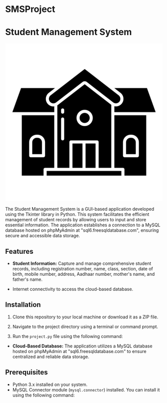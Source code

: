 # SMSProject
# Student Management System

![Student Management System](school.png)

The Student Management System is a GUI-based application developed using the Tkinter library in Python. This system facilitates the efficient management of student records by allowing users to input and store essential information. The application establishes a connection to a MySQL database hosted on phpMyAdmin at "sql6.freesqldatabase.com", ensuring secure and accessible data storage.

## Features

- **Student Information:** Capture and manage comprehensive student records, including registration number, name, class, section, date of birth, mobile number, address, Aadhaar number, mother's name, and father's name.

- Internet connectivity to access the cloud-based database.

## Installation

1. Clone this repository to your local machine or download it as a ZIP file.

2. Navigate to the project directory using a terminal or command prompt.

3. Run the `project.py` file using the following command:

- **Cloud-Based Database:** The application utilizes a MySQL database hosted on phpMyAdmin at "sql6.freesqldatabase.com" to ensure centralized and reliable data storage.

## Prerequisites

- Python 3.x installed on your system.
- MySQL Connector module (`mysql.connector`) installed. You can install it using the following command:
